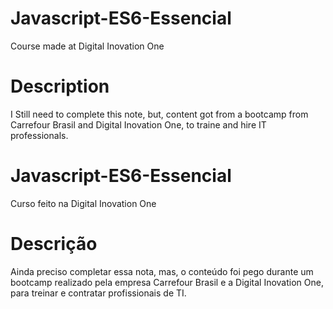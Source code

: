 # Javascript-ES6-Essencial
Course made at Digital Inovation One 
# Description
I Still need to complete this note, but, content got from a bootcamp from
Carrefour Brasil and Digital Inovation One, to traine and hire IT professionals. 

# Javascript-ES6-Essencial
Curso feito na Digital Inovation One
# Descrição
Ainda preciso completar essa nota, mas, o conteúdo foi pego durante um bootcamp realizado pela empresa Carrefour Brasil e a Digital Inovation One, para treinar e contratar profissionais de TI.